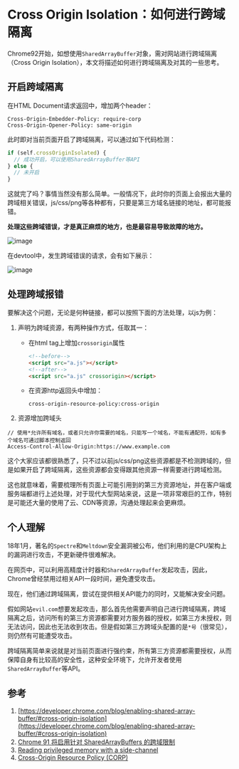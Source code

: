 # Cross Origin Isolation：如何进行跨域隔离

Chrome92开始，如想使用`SharedArrayBuffer`对象，需对网站进行跨域隔离（Cross Origin Isolation），本文将描述如何进行跨域隔离及对其的一些思考。

## 开启跨域隔离

在HTML Document请求返回中，增加两个header：

```
Cross-Origin-Embedder-Policy: require-corp
Cross-Origin-Opener-Policy: same-origin
```

此时即对当前页面开启了跨域隔离，可以通过如下代码检测：

```js
if (self.crossOriginIsolated) {
  // 成功开启，可以使用SharedArrayBuffer等API
} else {
  // 未开启
}
```

这就完了吗？事情当然没有那么简单。一般情况下，此时你的页面上会报出大量的跨域相关错误，js/css/png等各种都有，只要是第三方域名链接的地址，都可能报错。

**处理这些跨域错误，才是真正麻烦的地方，也是最容易导致故障的地方。**

![image](https://user-images.githubusercontent.com/6689073/131970377-17d2b27f-c415-4279-9ab6-98828e8c4c35.png)

在devtool中，发生跨域错误的请求，会有如下展示：

![image](https://user-images.githubusercontent.com/6689073/131972862-96583eaa-fa3b-4483-a649-db763b9af6cf.png)

## 处理跨域报错

要解决这个问题，无论是何种链接，都可以按照下面的方法处理，以js为例：

1. 声明为跨域资源，有两种操作方式，任取其一：
    - 在html tag上增加`crossorigin`属性
      ```html
      <!--before-->
      <script src="a.js"></script>
      <!--after-->
      <script src="a.js" crossorigin></script>
      ```
    - 在资源http返回头中增加：
      ```
      cross-origin-resource-policy:cross-origin
      ```

2. 资源增加跨域头
```
// 使用*允许所有域名，或者只允许你需要的域名，只能写一个域名，不能有通配符，如有多个域名可通过脚本控制返回
Access-Control-Allow-Origin:https://www.example.com
```
这个大家应该都很熟悉了，只不过以前js/css/png这些资源都是不检测跨域的，但是如果开启了跨域隔离，这些资源都会变得跟其他资源一样需要进行跨域检测。

这也就意味着，需要梳理所有页面上可能引用到的第三方资源地址，并在客户端或服务端都进行上述处理，对于现代大型网站来说，这是一项非常艰巨的工作，特别是可能还大量的使用了云、CDN等资源，沟通处理起来会更麻烦。

## 个人理解

18年1月，著名的`Spectre`和`Meltdown`安全漏洞被公布，他们利用的是CPU架构上的漏洞进行攻击，不更新硬件很难解决。

在网页中，可以利用高精度计时器和`SharedArrayBuffer`发起攻击，因此，Chrome曾经禁用过相关API一段时间，避免遭受攻击。

现在，他们通过跨域隔离，尝试在提供相关API能力的同时，又能解决安全问题。

假如网站`evil.com`想要发起攻击，那么首先他需要声明自己进行跨域隔离，跨域隔离之后，访问所有的第三方资源都需要对方服务器的授权，如第三方未授权，则无法访问，因此也无法收到攻击。但是假如第三方跨域头配置的是`*号`（很常见），则仍然有可能遭受攻击。

跨域隔离简单来说就是对当前页面进行强约束，所有第三方资源都需要授权，从而保障自身有比较高的安全性，这种安全环境下，允许开发者使用`SharedArrayBuffer`等API。

## 参考
  
1. [https://developer.chrome.com/blog/enabling-shared-array-buffer/#cross-origin-isolation](https://developer.chrome.com/blog/enabling-shared-array-buffer/#cross-origin-isolation)
2. [Chrome 91 将启用针对 SharedArrayBuffers 的跨域限制](https://blog.p2hp.com/archives/8026)
3. [Reading privileged memory with a side-channel](https://googleprojectzero.blogspot.com/2018/01/reading-privileged-memory-with-side.html)
4. [Cross-Origin Resource Policy (CORP)](https://developer.mozilla.org/en-US/docs/Web/HTTP/Cross-Origin_Resource_Policy_(CORP))

  

